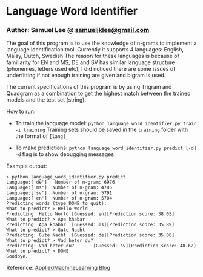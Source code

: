 # Language Word Identifier

### Author: Samuel Lee @ samueljklee@gmail.com

The goal of this program is to use the knowledge of n-grams to implement a language identification tool.
Currently it supports 4 languages: English, Malay, Dutch, Swedish
The reason for these languages is because of familiarity for EN and MS, DE and SV has similar language structure
(phonemes, letters used etc), I did noticed there are some issues of underfitting if not enough training are given and
bigram is used.

The current specifications of this program is by using Trigram and Quadgram as a combination to get the highest match
between the trained models and the test set (string).

How to run:
- To train the language model:
`python language_word_identifier.py train -i training`
Training sets should be saved in the `training` folder with the format of `[lang]_`

- To make predictions:
`python language_word_identifier.py predict [-d]`
`-d` flag is to show debugging messages

Example output:
```
> python language_word_identifier.py predict
Language:['de']   Number of n-gram: 6976
Language:['ms']  Number of n-gram: 4785
Language:['sv']  Number of n-gram: 5791
Language:['en']  Number of n-gram: 5704
Predicting words (type DONE to quit):
What to predict? > Hello World
Predicting: Hello World [Guessed: en][Prediction score: 38.03]
What to predict? > Apa khabar
Predicting: Apa khabar  [Guessed: ms][Prediction score: 35.89]
What to predict? > Gute Nacht
Predicting: Gute Nacht  [Guessed: de][Prediction score: 35.06]
What to predict? > Vad heter du?
Predicting: Vad heter du?       [Guessed: sv][Prediction score: 48.62]
What to predict? > DONE
Goodbye.
```

Reference: [AppliedMachineLearning Blog](https://appliedmachinelearning.blog/2017/04/30/language-identification-from-texts-using-bi-gram-model-pythonnltk/)
